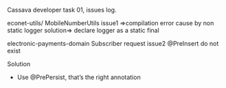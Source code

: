 Cassava developer task 01, issues log.

econet-utils/ MobileNumberUtils
issue1 =>compilation error cause by non static logger
solution=> declare logger as a static final

electronic-payments-domain
Subscriber request
issue2 @PreInsert do not exist

Solution
* Use @PrePersist, that’s the right annotation